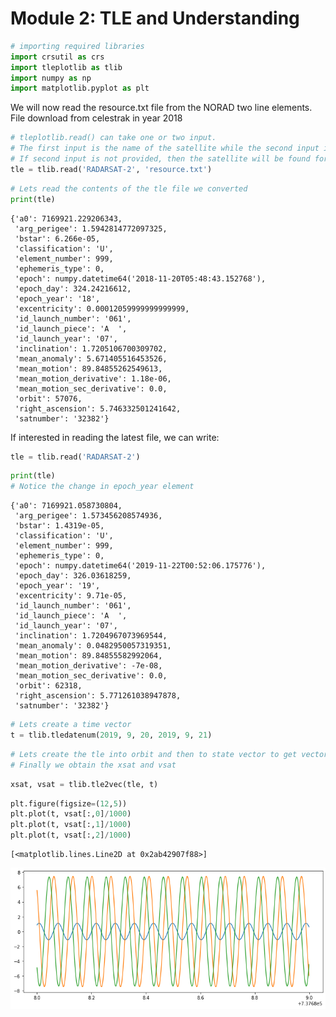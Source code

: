 # Module 2: TLE and Understanding


```python
# importing required libraries 
import crsutil as crs
import tleplotlib as tlib
import numpy as np
import matplotlib.pyplot as plt

```

We will now read the resource.txt file from the NORAD two line elements. File download from celestrak in year 2018


```python
# tleplotlib.read() can take one or two input. 
# The first input is the name of the satellite while the second input is the source where the satellite should be read from. 
# If second input is not provided, then the satellite will be found for the latest uploaded file available at celestrak.com 
tle = tlib.read('RADARSAT-2', 'resource.txt')
```


```python
# Lets read the contents of the tle file we converted
print(tle)
```

    {'a0': 7169921.229206343,
     'arg_perigee': 1.5942814772097325,
     'bstar': 6.266e-05,
     'classification': 'U',
     'element_number': 999,
     'ephemeris_type': 0,
     'epoch': numpy.datetime64('2018-11-20T05:48:43.152768'),
     'epoch_day': 324.24216612,
     'epoch_year': '18',
     'excentricity': 0.00012059999999999999,
     'id_launch_number': '061',
     'id_launch_piece': 'A  ',
     'id_launch_year': '07',
     'inclination': 1.7205106700309702,
     'mean_anomaly': 5.671405516453526,
     'mean_motion': 89.84855262549613,
     'mean_motion_derivative': 1.18e-06,
     'mean_motion_sec_derivative': 0.0,
     'orbit': 57076,
     'right_ascension': 5.746332501241642,
     'satnumber': '32382'}
    

If interested in reading the latest file, we can write: 


```python
tle = tlib.read('RADARSAT-2')
```


```python
print(tle)
# Notice the change in epoch_year element
```

    {'a0': 7169921.058730804,
     'arg_perigee': 1.573456208574936,
     'bstar': 1.4319e-05,
     'classification': 'U',
     'element_number': 999,
     'ephemeris_type': 0,
     'epoch': numpy.datetime64('2019-11-22T00:52:06.175776'),
     'epoch_day': 326.03618259,
     'epoch_year': '19',
     'excentricity': 9.71e-05,
     'id_launch_number': '061',
     'id_launch_piece': 'A  ',
     'id_launch_year': '07',
     'inclination': 1.7204967073969544,
     'mean_anomaly': 0.0482950057319351,
     'mean_motion': 89.84855582992064,
     'mean_motion_derivative': -7e-08,
     'mean_motion_sec_derivative': 0.0,
     'orbit': 62318,
     'right_ascension': 5.771261038947878,
     'satnumber': '32382'}
    


```python
# Lets create a time vector
t = tlib.tledatenum(2019, 9, 20, 2019, 9, 21)
```


```python
# Lets create the tle into orbit and then to state vector to get vectorised position and velocity
# Finally we obtain the xsat and vsat
```


```python
xsat, vsat = tlib.tle2vec(tle, t)
```


```python
plt.figure(figsize=(12,5))
plt.plot(t, vsat[:,0]/1000)
plt.plot(t, vsat[:,1]/1000)
plt.plot(t, vsat[:,2]/1000)
```




    [<matplotlib.lines.Line2D at 0x2ab42907f88>]




![png](output_11_1.png)


